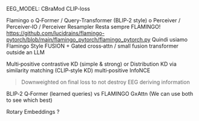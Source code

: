 EEG_MODEL: CBraMod
CLIP-loss

Flamingo o Q‑Former / Query-Transformer (BLIP‑2 style) o Perceiver / Perceiver‑IO / Perceiver Resampler
Resta sempre FLAMINGO! https://github.com/lucidrains/flamingo-pytorch/blob/main/flamingo_pytorch/flamingo_pytorch.py
Quindi usiamo Flamingo Style FUSION + Gated cross‑attn / small fusion transformer outside an LLM

Multi‑positive contrastive KD (simple & strong) or Distribution KD via similarity matching (CLIP‑style KD) 
multi‑positive InfoNCE
> Downweighted on final loss to not destroy EEG deriving information

BLIP‑2 Q‑Former (learned queries) vs FLAMINGO GxAttn (We can use both to see which best)

Rotary Embeddings ?
